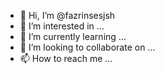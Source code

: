 - 👋 Hi, I’m @fazrinsesjsh
- 👀 I’m interested in ...
- 🌱 I’m currently learning ...
- 💞️ I’m looking to collaborate on ...
- 📫 How to reach me ...

<!---
fazrinsesjsh/fazrinsesjsh is a ✨ special ✨ repository because its `README.md` (this file) appears on your GitHub profile.
You can click the Preview link to take a look at your changes.
--->
